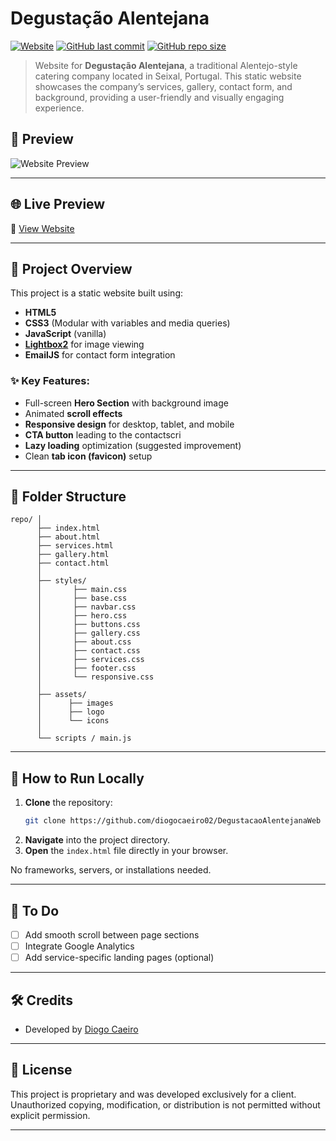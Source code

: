 # Degustação Alentejana

[![Website](https://img.shields.io/website?url=https%3A%2Fdegustacaoalentejana.pt)](https://degustacaoalentejana.pt)
[![GitHub last commit](https://img.shields.io/github/last-commit/diogocaeiro02/degustacaoalentejanaweb)](https://github.com/diogocaeiro02/degustacaoalentejanaweb)
[![GitHub repo size](https://img.shields.io/github/repo-size/diogocaeiro02/degustacaoalentejanaweb)](https://github.com/diogocaeiro02/degustacaoalentejanaweb)

> Website for **Degustação Alentejana**, a traditional Alentejo-style catering company located in Seixal, Portugal. This static website showcases the company’s services, gallery, contact form, and background, providing a user-friendly and visually engaging experience.

## 📸 Preview

![Website Preview](./degusta-preview.png)

---

## 🌐 Live Preview

🔗 [View Website](https://degustacaoalentejana.pt)

---

## 📄 Project Overview

This project is a static website built using:

- **HTML5**
- **CSS3** (Modular with variables and media queries)
- **JavaScript** (vanilla)
- **[Lightbox2](https://lokeshdhakar.com/projects/lightbox2/)** for image viewing
- **EmailJS** for contact form integration

### ✨ Key Features:

- Full-screen **Hero Section** with background image
- Animated **scroll effects**
- **Responsive design** for desktop, tablet, and mobile
- **CTA button** leading to the contactscri
- **Lazy loading** optimization (suggested improvement)
- Clean **tab icon (favicon)** setup

---

## 📂 Folder Structure

```
repo/ │
      ├── index.html
      ├── about.html
      ├── services.html
      ├── gallery.html
      ├── contact.html
      │
      ├── styles/
      │       ├── main.css
      │       ├── base.css
      │       ├── navbar.css
      │       ├── hero.css
      │       ├── buttons.css
      │       ├── gallery.css
      │       ├── about.css
      │       ├── contact.css
      │       ├── services.css
      │       ├── footer.css
      │       └── responsive.css
      │
      ├── assets/
      │      ├── images
      │      ├── logo
      │      └── icons
      │
      └── scripts / main.js
```

---

## 🚀 How to Run Locally

1. **Clone** the repository:
   ```bash
   git clone https://github.com/diogocaeiro02/DegustacaoAlentejanaWeb
   ```
2. **Navigate** into the project directory.
3. **Open** the `index.html` file directly in your browser.

No frameworks, servers, or installations needed.

---

## 🔧 To Do

- [ ] Add smooth scroll between page sections
- [ ] Integrate Google Analytics
- [ ] Add service-specific landing pages (optional)

---

## 🛠️ Credits

- Developed by [Diogo Caeiro](https://diogocaeiro.pt)

---

## 📜 License

This project is proprietary and was developed exclusively for a client.  
Unauthorized copying, modification, or distribution is not permitted without explicit permission.

---
